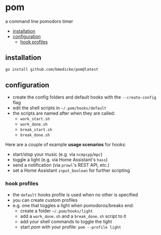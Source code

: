 # pom

a command line pomodoro timer


<!-- vim-markdown-toc GFM -->

* [installation](#installation)
* [configuration](#configuration)
  * [hook profiles](#hook-profiles)

<!-- vim-markdown-toc -->

## installation

```sh
go install github.com/bmedicke/pom@latest
```
## configuration

* create the config folders and default hooks with the `--create-config` flag
* edit the shell scripts in `~/.pom/hooks/default`
* the scripts are named after when they are called:
  * `work_start.sh`
  * `work_done.sh`
  * `break_start.sh`
  * `break_done.sh`

Here are a couple of example **usage scenarios** for hooks:

  * start/stop your music (e.g. via `ncmpcpp`/`mpc`)
  * toggle a light (e.g. via Home Assistant's `hass`)
  * send a notification (via `prowl`'s REST API, etc.)
  * set a Home Assistant `input_boolean` for further scripting

### hook profiles

* the `default` hooks profile is used when no other is specified
* you can create custom profiles
* e.g. one that toggles a light when pomodoros/breaks end:
  * create a folder `~/.pom/hooks/light`
  * add a `work_done.sh` and a `break_done.sh` script to it
  * add your shell commands to toggle the light
  * start *pom* with your profile: `pom --profile light`
